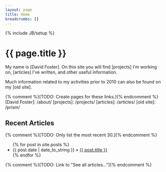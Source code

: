 ```yaml
---
layout: page
title: Home
breadcrumbs: []
---
```

{% include JB/setup %}

<h1>{{ page.title }}</h1>

My name is [David Foster]. On this site you will find [projects] I'm working
on, [articles] I've written, and other useful information.

Much information related to my activities prior to 2010 can also be found on 
my [old site].

{% comment %}[TODO: Create pages for these links.]{% endcomment %}
[David Foster]: /about/
[projects]: /projects/
[articles]: /articles/
[old site]: /prism/

## Recent Articles

{% comment %}[TODO: Only list the most recent 30.]{% endcomment %}
<ul class="posts">
  {% for post in site.posts %}
    <li><span>{{ post.date | date_to_string }}</span> &raquo; <a href="{{ BASE_PATH }}{{ post.url }}">{{ post.title }}</a></li>
  {% endfor %}
</ul>
{% comment %}[TODO: Link to "See all articles..."]{% endcomment %}
